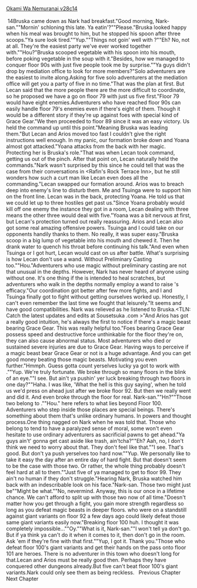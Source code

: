 [Okami Wa Nemuranai v28c14](https://www.sousetsuka.com/2020/10/okami-wa-nemuranai-2814.html)
<br/><br/>
 14Bruska came down as Nark had breakfast."Good morning, Nark-san.""Mornin' schloning this late. Ya eatin'?""Please."Bruska looked happy when his meal was brought to him, but he stopped his spoon after three scoops."Ya sure look tired.""Yup.""Things not goin' well with <Willard>?""Eh? No, not at all. They're the easiest party we've ever worked together with.""Hou?"Bruska scooped vegetable with his spoon into his mouth, before poking vegetable in the soup with it."Besides, how we managed to conquer floor 90s with just five people took me by surprise.""Ya guys didn't drop by mediation office to look for more members?"Solo adventurers are the easiest to invite along.Asking for five solo adventurers at the mediation office will get you a party of five in no time."That was the plan at first. But Lecan said that the more people there are the more difficult to coordinate, so he proposed we have a go on floor 79 with just us five first."Floor 79 would have eight enemies.Adventurers who have reached floor 90s can easily handle floor 79's enemies even if there's eight of them. Though it would be a different story if they're up against foes with special kind of Grace Gear."We then proceeded to floor 89 since it was an easy victory. Us <Grindam> held the command up until this point."Meaning Bruska was leading them."But Lecan and Arios moved too fast I couldn't give the right instructions well enough. In my panic, our formation broke down and Yoana almost got attacked."Yoana attacks from the back with her magic. Protecting her is Bruska's role."That was when Lecan took command, getting us out of the pinch. After that point on, Lecan naturally held the commands."Nark wasn't surprised by this since he could tell that was the case from their conversations in <Rafin's Rock Terrace Inn>, but he still wonders how such a curt man like Lecan even does all the commanding."Lecan swapped our formation around. Arios was to breach deep into enemy's line to disturb them. Me and Tsuinga were to support him on the front line. Lecan was in the back, protecting Yoana. He told us that we could let up to three hostiles get past us."Since Yoana probably would kill off one enemy the instance they got in a room, Lecan dealing with three means the other three would deal with five."Yoana was a bit nervous at first, but Lecan's protection turned out really reassuring. Arios and Lecan also got some real amazing offensive powers. Tsuinga and I could take on our opponents handily thanks to them. No really, it was super easy."Bruska scoop in a big lump of vegetable into his mouth and chewed it. Then he drank water to quench his throat before continuing his talk."And even when Tsuinga or I got hurt, Lecan would cast <Recovery> on us after battle. What's surprising is how Lecan don't use a wand. Without Preliminary Casting too.""Hou."Adventurers who use magic without preliminary casting are not that unusual in the depths. However, Nark has never heard of anyone using <Recovery> without one. It's one thing if the <Recovery> is intended to heal scratches, but adventurers who walk in the depths normally employ a wand to raise <Recovery>'s efficacy."Our coordination got better after few more fights, and I and Tsuinga finally got to fight without getting ourselves worked up. Honestly, I can't even remember the last time we fought that leisurely."It seems <Willard> and <Grindam> have good compatibilities. Nark was relieved as he listened to Bruska.<TLN: Catch the latest updates and edits at Sousetsuka .com >"And Arios has got a really good intuition, he's always the first to notice if there's a magic beast bearing Grace Gear. This was really helpful too."Foes bearing Grace Gear possess speed and destructive force unthinkable for the floor they're on, they can also cause abnormal status. Most adventurers who died or sustained severe injuries are due to Grace Gear. Having ways to perceive if a magic beast bear Grace Gear or not is a huge advantage. And you can get good money beating those magic beasts. Motivating you even further."Hmmph. Guess gotta count yerselves lucky ya got to work with <Willard>.""Yup. We're truly fortunate. We broke through so many floors in the blink of an eye.""I see. But ain't ya pushin' yer luck breaking through two floors in one day?""Haha. I was like, 'What the hell is this guy saying', when he told us we'd press on ahead just after we broke floor 92. But then we really went and did it. And even broke through the floor for real. Nark-san.""Hn?""Those two belong to <The Other Side>.""Hou."<The Other Side> here refers to what lies beyond Floor 100. Adventurers who step inside those places are special beings. There's something about them that's unlike ordinary humans. In powers and thought process.One thing nagged on Nark when he was told that. Those who belong to <The Other Side> tend to have a paralyzed sense of moral, some won't even hesitate to use ordinary adventurers as sacrificial pawns to get ahead."Ya guys ain't' gonna get cast aside like trash, ain'tcha?""Eh? Aah, no, I don't think we need to worry about that. They don't feel like that.""I see. That's good. But don't ya push yerselves too hard now.""Yup. We personally like to take it easy the day after an entire day of hard fight. But that doesn't seem to be the case with those two. Or rather, the whole thing probably doesn't feel hard at all to them.""Just five of ya managed to get to floor 99. They ain't no human if they don't struggle."Hearing Nark, Bruska watched him back with an indescribable look on his face."Nark-san. Those two might just be""Might be what.""No, nevermind. Anyway, this is our once in a lifetime chance. We can't afford to split up with those two now of all time."Doesn't matter how you get through a fight, you gain more strength regardless so long as you defeat magic beasts in deeper floors. <Grindam> who were on a standstill against giant variants on floor 92 a few days ago could likely defeat those same giant variants easily now."Breaking floor 100 huh. I thought it was completely impossible...""Oy.""What is it, Nark-san.""I won't tell ya don't go. But if ya think ya can't do it when it comes to it, then don't go in the room. Ask 'em if they're fine with that first.""Yup, I got it. Thank you."Those who defeat floor 100's giant variants and get their hands on the pass onto floor 101 are heroes. There is no adventurer in this town who doesn't long for that.Lecan and Arios must be really good then. Perhaps they have conquered other dungeons already.But five can't beat floor 100's giant variants.Nark could only see them as being reckless.   Previous Chapter Next Chapter<br/>
